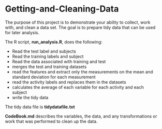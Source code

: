 

# Getting-and-Cleaning-Data
The purpose of this project is to demonstrate your ability to collect, work with, and clean a data set. The goal is to prepare tidy data that can be used for later analysis. 

The R script, **run_analysis.R**, does the following:

* Read the test label and subjects
* Read the training labels and subject
* Read the data associated with training and test
* merges the test and training datasets
* read the features and extract only the measurements on the mean and standard deviation for each measurement
* read the activity labels and replaces them in the datasets
* calculates the average of each variable for each activity and each subject
* write the tidy data 

The tidy data file is **tidydatafile.txt**

**CodeBook.md** describes the variables, the data, and any transformations or work that was performed to clean up the data.
